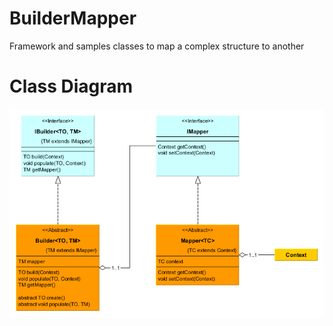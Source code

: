 # BuilderMapper

Framework and samples classes to map a complex structure to another

# Class Diagram

![Class diagram](https://github.com/oterrien/BuilderMapper/blob/master/class.diag.png)
